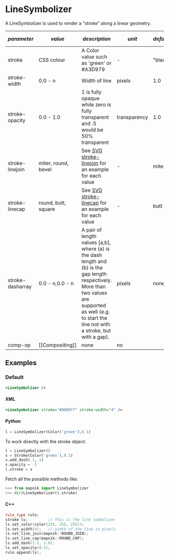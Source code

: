 # LineSymbolizer

A LineSymbolizer is used to render a "stroke" along a linear geometry.

| *parameter* | *value*  | *description* | *unit* | *default* | *accepts expressions*
----------------|---------|----------------|-------|------------|--------------------|
| stroke            |  CSS colour  | A Color value such as 'green' or #A3D979 | - |  "black" | mapnik >= 3.0 |
| stroke-width | 0.0 - n | Width of line | pixels |  1.0 | mapnik >= 3.0 |
| stroke-opacity | 0.0 - 1.0 | 1 is fully opaque while zero is fully transparent and .5 would be 50% transparent| transparency |  1.0  | mapnik >= 3.0 |
| stroke-linejoin  | miter, round, bevel | See [SVG stroke-linejoin](http://www.w3.org/TR/SVG/painting.html#StrokeLinejoinProperty) for an example for each value | - |  miter | no |
| stroke-linecap   | round, butt, square | See [SVG stroke-linecap](http://www.w3.org/TR/SVG/painting.html#StrokeLinecapProperty) for an example for each value | - |  butt  | no |
| stroke-dasharray | 0.0 - n,0.0 - n | A pair of length values [a,b], where (a) is the dash length and (b) is the gap length respectively. More than two values are supported as well (e.g. to start the line not with a stroke, but with a gap). | pixels | none | no |
| comp-op | [[Compositing]] | none | no |

## Examples

### Default
```xml
<LineSymbolizer />
```
#### XML
```xml
<LineSymbolizer stroke="#0000ff" stroke-width="4" />
```
#### Python

```python
l = LineSymbolizer(Color('green'),0.1)
```
To work directly with the stroke object:

```python
l = LineSymbolizer()
s = Stroke(Color('green'),0.1)
s.add_dash(.1,.1)
s.opacity = .5
l.stroke = s
```
Fetch all the possible methods like:

```python
>>> from mapnik import LineSymbolizer
>>> dir(LineSymbolizer().stroke)
```

#### C++

```cpp
rule_type rule;
stroke ls;         // This is the line symbolizer
ls.set_color(color(255, 255, 255));
ls.set_width(4);   // width of the line in pixels
ls.set_line_join(mapnik::ROUND_JOIN);
ls.set_line_cap(mapnik::ROUND_CAP);
ls.add_dash(2.5, 1.0);
ls.set_opacity(0.5);
rule.append(ls);
```